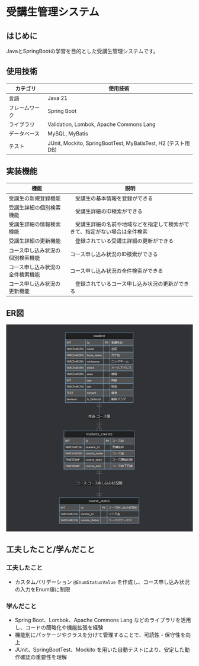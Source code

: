 ﻿# 受講生管理システム
 
﻿はじめに
----------------------------------------------------------
JavaとSpringBootの学習を目的とした受講生管理システムです。

使用技術
----------------------------------------------------------

| カテゴリ      | 使用技術 |
|---------------|-----------------------------|
| 言語          | Java 21 |
| フレームワーク | Spring Boot |
| ライブラリ     | Validation, Lombok, Apache Commons Lang |
| データベース   | MySQL, MyBatis |
| テスト        | JUnit, Mockito, SpringBootTest, MyBatisTest, H2 (テスト用DB) |

実装機能
----------------------------------------------------------
| 機能      | 説明 |
|---------------|-----------------------------|
|受講生の新規登録機能　|　受講生の基本情報を登録ができる|
|受講生詳細の個別検索機能　|　受講生詳細のID検索ができる|
|受講生詳細の情報検索機能　|　受講生詳細の名前や地域などを指定して検索ができて、指定がない場合は全件検索|
|受講生詳細の更新機能　|　登録されている受講生詳細の更新ができる|
|コース申し込み状況の個別検索機能　|コース申し込み状況のID検索ができる|
|コース申し込み状況の全件検索機能　|コース申し込み状況の全件検索ができる|
|コース申し込み状況の更新機能　|　登録されているコース申し込み状況の更新ができる|

ER図
----------------------------------------------------------
![ER図](https://github.com/ireina17/StudentManagement/blob/main/src/docs/er/StudentManagementER.png)

工夫したこと/学んだこと
----------------------------------------------------------

### 工夫したこと
- カスタムバリデーション `@EnumStatusValue` を作成し、コース申し込み状況の入力をEnum値に制限

### 学んだこと
- Spring Boot、Lombok、Apache Commons Lang などのライブラリを活用し、コードの簡略化や機能拡張を経験
- 機能別にパッケージやクラスを分けて管理することで、可読性・保守性を向上
- JUnit、SpringBootTest、Mockito を用いた自動テストにより、安定した動作確認の重要性を理解

